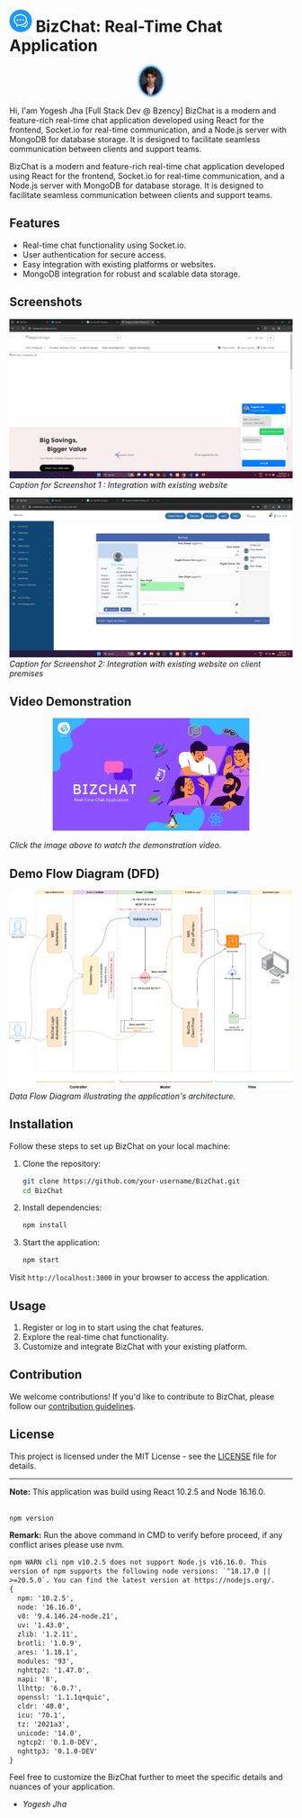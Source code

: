 # <img src="./client/public/bizchat.png" alt="BizChat Logo" width="40" height="40"> BizChat: Real-Time Chat Application

<div style="text-align: center;">

  <img src="./demo/yogesh.jpg" alt="Yogesh Jha" width="40" height="50" style="border-radius: 50%; border: 2px solid #3498db; box-shadow: 0 0 5px #3498db;">

</div>

Hi, I'am Yogesh Jha [Full Stack Dev @ Bzency] BizChat is a modern and feature-rich real-time chat application developed using React for the frontend, Socket.io for real-time communication, and a Node.js server with MongoDB for database storage. It is designed to facilitate seamless communication between clients and support teams.


BizChat is a modern and feature-rich real-time chat application developed using React for the frontend, Socket.io for real-time communication, and a Node.js server with MongoDB for database storage. It is designed to facilitate seamless communication between clients and support teams.

## Features

- Real-time chat functionality using Socket.io.
- User authentication for secure access.
- Easy integration with existing platforms or websites.
- MongoDB integration for robust and scalable data storage.

## Screenshots

![Screenshot 1](./demo/clintinit.png)
*Caption for Screenshot 1 : Integration with existing website*

![Screenshot 2](./demo/webinit.png)
*Caption for Screenshot 2: Integration with existing website on client premises*

## Video Demonstration

<div style="text-align: center;">
   <a href="https://youtu.be/oxcHYO6R3oo?feature=shared" target="_blank"> <img src="./demo/pic.png" alt="Yogesh Jha -Demo video" width="350" height="200"><a/>
</div>

*Click the image above to watch the demonstration video.*

## Demo Flow Diagram (DFD)

![DFD](./demo/dfd.png)
*Data Flow Diagram illustrating the application's architecture.*

## Installation

Follow these steps to set up BizChat on your local machine:

1. Clone the repository:
   ```bash
   git clone https://github.com/your-username/BizChat.git
   cd BizChat
   ```

2. Install dependencies:
   ```bash
   npm install
   ```

3. Start the application:
   ```bash
   npm start
   ```

Visit `http://localhost:3000` in your browser to access the application.

## Usage

1. Register or log in to start using the chat features.
2. Explore the real-time chat functionality.
3. Customize and integrate BizChat with your existing platform.

## Contribution

We welcome contributions! If you'd like to contribute to BizChat, please follow our [contribution guidelines](guideline.md).

## License

This project is licensed under the MIT License - see the [LICENSE](LICENSE) file for details.

---

**Note:** This application was build using React 10.2.5 and Node 16.16.0.

```

npm version

```
**Remark:** Run the above command in CMD to verify before proceed, if any conflict arises please use nvm.
```
npm WARN cli npm v10.2.5 does not support Node.js v16.16.0. This version of npm supports the following node versions: `^18.17.0 || >=20.5.0`. You can find the latest version at https://nodejs.org/.
{
  npm: '10.2.5',
  node: '16.16.0',
  v8: '9.4.146.24-node.21',
  uv: '1.43.0',
  zlib: '1.2.11',
  brotli: '1.0.9',
  ares: '1.18.1',
  modules: '93',
  nghttp2: '1.47.0',
  napi: '8',
  llhttp: '6.0.7',
  openssl: '1.1.1q+quic',
  cldr: '40.0',
  icu: '70.1',
  tz: '2021a3',
  unicode: '14.0',
  ngtcp2: '0.1.0-DEV',
  nghttp3: '0.1.0-DEV'
}
```
Feel free to customize the BizChat further to meet the specific details and nuances of your application.

- *Yogesh Jha*

